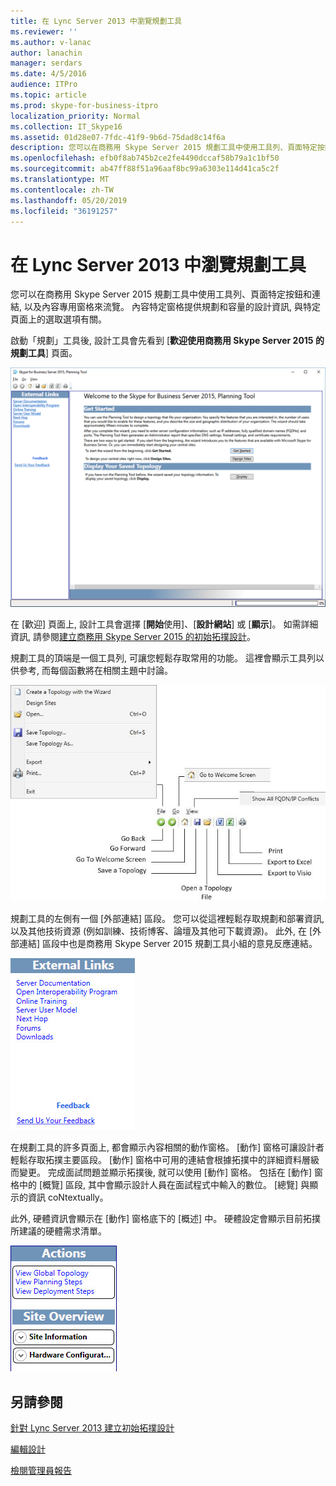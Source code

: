 ```yaml
---
title: 在 Lync Server 2013 中瀏覽規劃工具
ms.reviewer: ''
ms.author: v-lanac
author: lanachin
manager: serdars
ms.date: 4/5/2016
audience: ITPro
ms.topic: article
ms.prod: skype-for-business-itpro
localization_priority: Normal
ms.collection: IT_Skype16
ms.assetid: 01d28e07-7fdc-41f9-9b6d-75dad8c14f6a
description: 您可以在商務用 Skype Server 2015 規劃工具中使用工具列、頁面特定按鈕和連結, 以及內容專用窗格來流覽。 內容特定窗格提供規劃和容量的設計資訊, 與特定頁面上的選取選項有關。
ms.openlocfilehash: efb0f8ab745b2ce2fe4490dccaf58b79a1c1bf50
ms.sourcegitcommit: ab47ff88f51a96aaf8bc99a6303e114d41ca5c2f
ms.translationtype: MT
ms.contentlocale: zh-TW
ms.lasthandoff: 05/20/2019
ms.locfileid: "36191257"
---
```

# <a name="navigate-the-planning-tool-in-skype-for-business-server-2015"></a>在 Lync Server 2013 中瀏覽規劃工具

您可以在商務用 Skype Server 2015 規劃工具中使用工具列、頁面特定按鈕和連結, 以及內容專用窗格來流覽。 內容特定窗格提供規劃和容量的設計資訊, 與特定頁面上的選取選項有關。

啟動「規劃」工具後, 設計工具會先看到 [**歡迎使用商務用 Skype Server 2015 的規劃工具**] 頁面。

![規劃工具的歡迎頁面](../../media/Planning_Tool_Welcome.png)

在 [歡迎] 頁面上, 設計工具會選擇 [**開始**使用]、[**設計網站**] 或 [**顯示**]。 如需詳細資訊, 請參閱[建立商務用 Skype Server 2015 的初始拓撲設計](create-the-initial-design.md)。

規劃工具的頂端是一個工具列, 可讓您輕鬆存取常用的功能。 這裡會顯示工具列以供參考, 而每個函數將在相關主題中討論。

![規劃工具的工具列](../../media/Planning_Tool_Toolbar_Annotated.jpg)

規劃工具的左側有一個 [外部連結] 區段。 您可以從這裡輕鬆存取規劃和部署資訊, 以及其他技術資源 (例如訓練、技術博客、論壇及其他可下載資源)。 此外, 在 [外部連結] 區段中也是商務用 Skype Server 2015 規劃工具小組的意見反應連結。

![規劃工具的 [外部連結] 對話方塊](../../media/Planning_Tool_External_Links_Dialog.jpg)

在規劃工具的許多頁面上, 都會顯示內容相關的動作窗格。 [動作] 窗格可讓設計者輕鬆存取拓撲主要區段。 [動作] 窗格中可用的連結會根據拓撲中的詳細資料層級而變更。 完成面試問題並顯示拓撲後, 就可以使用 [動作] 窗格。 包括在 [動作] 窗格中的 [概覽] 區段, 其中會顯示設計人員在面試程式中輸入的數位。 [總覽] 與顯示的資訊 coNtextually。

此外, 硬體資訊會顯示在 [動作] 窗格底下的 [概述] 中。 硬體設定會顯示目前拓撲所建議的硬體需求清單。

![規劃工具的 [動作] 窗格](../../media/Planning_Tool_Actions_Pane.jpg)

## <a name="see-also"></a>另請參閱

[針對 Lync Server 2013  建立初始拓撲設計](create-the-initial-design.md)

[編輯設計](https://technet.microsoft.com/library/08f639ba-0e5f-4ae7-9191-c3d96c25b169.aspx)

[檢閱管理員報告](https://technet.microsoft.com/library/1dee56a9-a033-4201-9765-e3469bd7d3e3.aspx)
